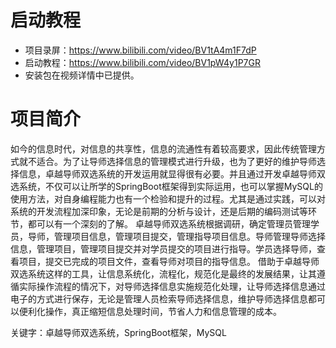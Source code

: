 # 启动教程

- 项目录屏：https://www.bilibili.com/video/BV1tA4m1F7dP
- 启动教程：https://www.bilibili.com/video/BV1pW4y1P7GR
- 安装包在视频详情中已提供。

# 项目简介
如今的信息时代，对信息的共享性，信息的流通性有着较高要求，因此传统管理方式就不适合。为了让导师选择信息的管理模式进行升级，也为了更好的维护导师选择信息，卓越导师双选系统的开发运用就显得很有必要。并且通过开发卓越导师双选系统，不仅可以让所学的SpringBoot框架得到实际运用，也可以掌握MySQL的使用方法，对自身编程能力也有一个检验和提升的过程。尤其是通过实践，可以对系统的开发流程加深印象，无论是前期的分析与设计，还是后期的编码测试等环节，都可以有一个深刻的了解。
卓越导师双选系统根据调研，确定管理员管理学员，导师，管理项目信息，管理项目提交，管理指导项目信息。导师管理导师选择信息，管理项目，管理项目提交并对学员提交的项目进行指导。学员选择导师，查看项目，提交已完成的项目文件，查看导师对项目的指导信息。
借助于卓越导师双选系统这样的工具，让信息系统化，流程化，规范化是最终的发展结果，让其遵循实际操作流程的情况下，对导师选择信息实施规范化处理，让导师选择信息通过电子的方式进行保存，无论是管理人员检索导师选择信息，维护导师选择信息都可以便利化操作，真正缩短信息处理时间，节省人力和信息管理的成本。

关键字：卓越导师双选系统，SpringBoot框架，MySQL
